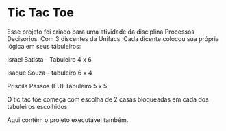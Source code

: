 # Tic Tac Toe

Esse projeto foi criado para uma atividade da disciplina Processos Decisórios. Com 3 discentes da Unifacs.
Cada dicente colocou sua própria lógica em seus tábuleiros: 

Israel Batista - Tabuleiro 4 x 6

Isaque Souza - tabuleiro 6 x 4 

Priscila Passos (EU) Tabuleiro 5 x 5

O tic tac toe começa com escolha de 2 casas bloqueadas em cada dos tabuleiros escolhidos.

Aqui contêm o projeto executável também.
